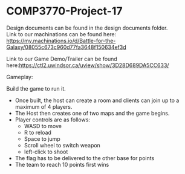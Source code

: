 # COMP3770-Project-17 <br>
Design documents can be found in the design documents folder. <br>
Link to our machinations can be found here: https://my.machinations.io/d/Battle-for-the-Galaxy/08055c673c960d77fa3648f150634ef3d

Link to our Game Demo/Trailer can be found here:https://ctl2.uwindsor.ca/uview/show/3D28D689DA5CC633/

Gameplay:

Build the game to run it.
 - Once built, the host can create a room and clients can join up to a maximum of 4 players. 
 - The Host then creates one of two maps and the game begins. 
 - Player controls are as follows:
      - WASD to move
      - R to reload
      - Space to jump
      - Scroll wheel to switch weapon
      - left-click to shoot
 - The flag has to be delivered to the other base for points
 - The team to reach 10 points first wins


